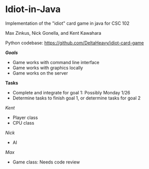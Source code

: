 Idiot-in-Java
=============

Implementation of the "idiot" card game in java for CSC 102

Max Zinkus, Nick Gonella, and Kent Kawahara

Python codebase: https://github.com/DeltaHeavy/idiot-card-game

***Goals***
* Game works with command line interface
* Game works with graphics locally
* Game works on the server

**Tasks**
* Complete and integrate for goal 1: Possibly Monday 1/26
* Determine tasks to finish goal 1, or determine tasks for goal 2

*Kent*
* Player class
* CPU class

*Nick*
* AI

*Max*
* Game class: Needs code review

